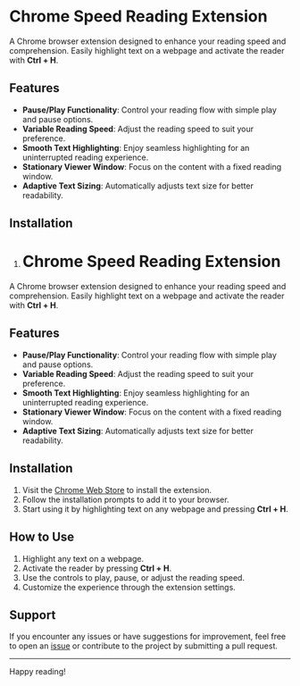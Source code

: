 # Chrome Speed Reading Extension

A Chrome browser extension designed to enhance your reading speed and comprehension. Easily highlight text on a webpage and activate the reader with **Ctrl + H**.

## Features

- **Pause/Play Functionality**: Control your reading flow with simple play and pause options.
- **Variable Reading Speed**: Adjust the reading speed to suit your preference.
- **Smooth Text Highlighting**: Enjoy seamless highlighting for an uninterrupted reading experience.
- **Stationary Viewer Window**: Focus on the content with a fixed reading window.
- **Adaptive Text Sizing**: Automatically adjusts text size for better readability.

## Installation

1. # Chrome Speed Reading Extension

A Chrome browser extension designed to enhance your reading speed and comprehension. Easily highlight text on a webpage and activate the reader with **Ctrl + H**.

## Features

- **Pause/Play Functionality**: Control your reading flow with simple play and pause options.
- **Variable Reading Speed**: Adjust the reading speed to suit your preference.
- **Smooth Text Highlighting**: Enjoy seamless highlighting for an uninterrupted reading experience.
- **Stationary Viewer Window**: Focus on the content with a fixed reading window.
- **Adaptive Text Sizing**: Automatically adjusts text size for better readability.

## Installation

1. Visit the [Chrome Web Store](https://chromewebstore.google.com/detail/speed-reader-highlighter/dkoiaiceahekbbdikabhdmhaeicbfpjp) to install the extension.
2. Follow the installation prompts to add it to your browser.
3. Start using it by highlighting text on any webpage and pressing **Ctrl + H**.

## How to Use

1. Highlight any text on a webpage.
2. Activate the reader by pressing **Ctrl + H**.
3. Use the controls to play, pause, or adjust the reading speed.
4. Customize the experience through the extension settings.

## Support

If you encounter any issues or have suggestions for improvement, feel free to open an [issue](#) or contribute to the project by submitting a pull request.

---

Happy reading!
